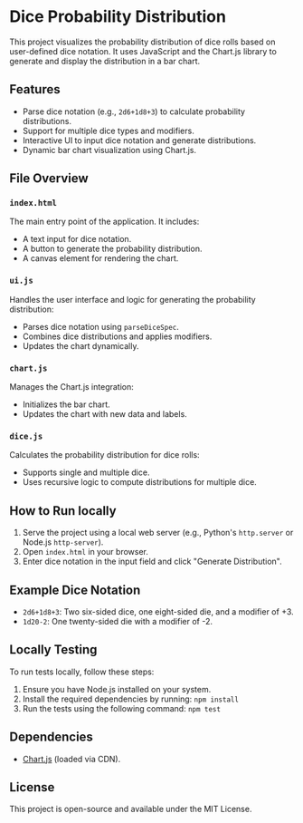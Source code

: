 # Dice Probability Distribution

This project visualizes the probability distribution of dice rolls based on user-defined dice notation. It uses JavaScript and the Chart.js library to generate and display the distribution in a bar chart.

## Features
- Parse dice notation (e.g., `2d6+1d8+3`) to calculate probability distributions.
- Support for multiple dice types and modifiers.
- Interactive UI to input dice notation and generate distributions.
- Dynamic bar chart visualization using Chart.js.

## File Overview

### `index.html`
The main entry point of the application. It includes:
- A text input for dice notation.
- A button to generate the probability distribution.
- A canvas element for rendering the chart.

### `ui.js`
Handles the user interface and logic for generating the probability distribution:
- Parses dice notation using `parseDiceSpec`.
- Combines dice distributions and applies modifiers.
- Updates the chart dynamically.

### `chart.js`
Manages the Chart.js integration:
- Initializes the bar chart.
- Updates the chart with new data and labels.

### `dice.js`
Calculates the probability distribution for dice rolls:
- Supports single and multiple dice.
- Uses recursive logic to compute distributions for multiple dice.

## How to Run locally
1. Serve the project using a local web server (e.g., Python's `http.server` or Node.js `http-server`).
2. Open `index.html` in your browser.
3. Enter dice notation in the input field and click "Generate Distribution".

## Example Dice Notation
- `2d6+1d8+3`: Two six-sided dice, one eight-sided die, and a modifier of +3.
- `1d20-2`: One twenty-sided die with a modifier of -2.

## Locally Testing

To run tests locally, follow these steps:

1. Ensure you have Node.js installed on your system.
2. Install the required dependencies by running:  `npm install`
3. Run the tests using the following command:  `npm test`

## Dependencies
- [Chart.js](https://www.chartjs.org/) (loaded via CDN).

## License
This project is open-source and available under the MIT License.
